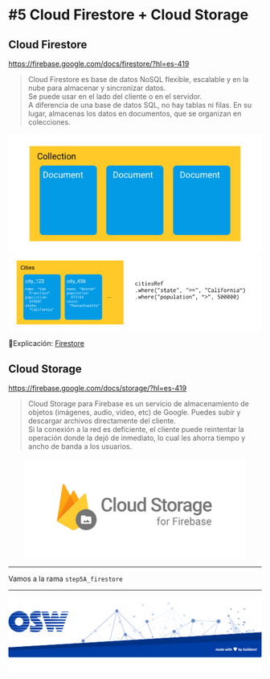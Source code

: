 # #5 Cloud Firestore + Cloud Storage

## Cloud Firestore
https://firebase.google.com/docs/firestore/?hl=es-419

> Cloud Firestore es base de datos NoSQL flexible, escalable y en la nube para almacenar y sincronizar datos.  
Se puede usar en el lado del cliente o en el servidor.  
A diferencia de una base de datos SQL, no hay tablas ni filas. En su lugar, almacenas los datos en documentos, que se organizan en colecciones.

![firestore1](./assets/img/firestore1.png)
<br>
![firestore2](./assets/img/firestore2.png)

🔗Explicación: [Firestore](https://firebase.google.com/docs/firestore/data-model?hl=es-419)

## Cloud Storage
https://firebase.google.com/docs/storage/?hl=es-419

> Cloud Storage para Firebase es un servicio de almacenamiento de objetos (imágenes, audio, video, etc) de Google. 
Puedes subir y descargar archivos directamente del cliente.  
Si la conexión a la red es deficiente, el cliente puede reintentar la operación donde la dejó de inmediato, lo cual les ahorra tiempo y ancho de banda a los usuarios.

<p align="center">
  <img src="./assets/img/cloud_storage.png" height="200" />
</p>


---
Vamos a la rama `step5A_firestore`

---
![footer](./assets/img/footer.png)
